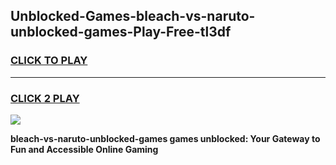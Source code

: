 
## Unblocked-Games-bleach-vs-naruto-unblocked-games-Play-Free-tl3df
<h3>
<a href="https://premium76.site?title=bleach-vs-naruto-unblocked-games&ref=22A">CLICK TO PLAY</a></h3>
<hr>

<h3>
<a href="https://premium76.site?title=bleach-vs-naruto-unblocked-games&ref=22A">CLICK 2 PLAY</a>
  
</h3>

<a href="https://premium76.site?title=bleach-vs-naruto-unblocked-games&ref=22A"><img src="https://clearcache.store/games.png"></a>


**bleach-vs-naruto-unblocked-games games unblocked: Your Gateway to Fun and Accessible Online Gaming**
